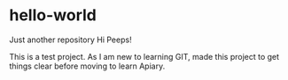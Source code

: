 # hello-world
Just another repository
Hi Peeps!

This is a test project. As I am new to learning GIT, made this project to get things clear before moving to learn Apiary.

